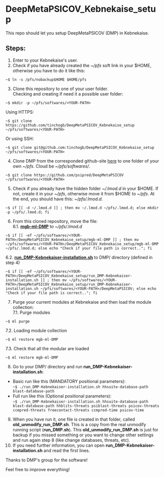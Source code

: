# DeepMetaPSICOV_Kebnekaise_setup
This repo should let you setup DeepMetaPSICOV (DMP) in Kebnekaise.  

## Steps:
1. Enter to your Kebnekaise's user.  
2. Check if you have already created the *~/pfs* soft link in your $HOME, otherwise you have to do it like this:  
```
~$ ln -s /pfs/nobackup$HOME $HOME/pfs
```  

3. Clone this repository to one of your user folder.  
Checking and creating if need it a possible user folder:  

```
~$ mkdir -p ~/pfs/softwares/<YOUR-PATH>
```  
Using HTTPS:  
```
~$ git clone https://github.com/tinchogb/DeepMetaPSICOV_Kebnekaise_setup ~/pfs/softwares/<YOUR-PATH>
```  
Or using SSH:  
```
~$ git clone git@github.com:tinchogb/DeepMetaPSICOV_Kebnekaise_setup ~/pfs/softwares/<YOUR-PATH>
```  
4. Clone DMP from the corresponded github-site [here](https://github.com/psipred/DeepMetaPSICOV) to one folder of your own *~/pfs*. Cloud be *~/pfs/softwares/<YOUR-PATH>*.  
  
```
~$ git clone https://github.com/psipred/DeepMetaPSICOV ~/pfs/softwares/<YOUR-PATH>
```    
5. Check if you already have the hidden folder *~/.lmod.d* in your $HOME. If not, create it in your *~/pfs*, otherwise move it from $HOME to *~/pfs*. At the end, you should have this: *~/pfs/.lmod.d*.  
```
~$ if [[ -d ~/.lmod.d ]] ; then mv ~/.lmod.d ~/pfs/.lmod.d; else mkdir -p ~/pfs/.lmod.d; fi
```  
6. From this cloned repository, move the file:  
  6.1. [**mgb-ml-DMP**](https://github.com/tinchogb/DeepMetaPSICOV_Kebnekaise_setup/mgb-ml-DMP) to *~/pfs/.lmod.d*  
```
~$ if [[ -ef ~/pfs/softwares/<YOUR-PATH>/DeepMetaPSICOV_Kebnekaise_setup/mgb-ml-DMP ]] ; then mv ~/pfs/softwares/<YOUR-PATH>/DeepMetaPSICOV_Kebnekaise_setup/mgb-ml-DMP ~/pfs/.lmod.d; else echo "Check if your file path is correct.."; fi
```  
  6.2. [**run_DMP-Kebnekaiser-installation.sh**](https://github.com/tinchogb/DeepMetaPSICOV_Kebnekaise_setup/run_DMP-Kebnekaiser-installation.sh) to DMP/ directory (defined in step 4)  
```
~$ if [[ -ef ~/pfs/softwares/<YOUR-PATH>/DeepMetaPSICOV_Kebnekaise_setup/run_DMP-Kebnekaiser-installation.sh ]] ; then mv ~/pfs/softwares/<YOUR-PATH>/DeepMetaPSICOV_Kebnekaise_setup/run_DMP-Kebnekaiser-installation.sh ~/pfs/softwares/<YOUR-PATH>/DeepMetaPSICOV; else echo "Check if your file path is correct.."; fi
```  

7. Purge your current modules at Kebnekaise and then load the module collection:\
  7.1. Purge modules
```
~$ ml purge
```
  7.2. Loading module collection  
```
~$ ml restore mgb-ml-DMP
```
  7.3. Check that all the modular are loaded
```
~$ ml restore mgb-ml-DMP
```
8. Go to your DMP/ directory and run **run_DMP-Kebnekaiser-installation.sh**:  
  - Basic run like this (MANDATORY positional parameters):  
```~$ ./run_DMP-Kebnekaiser-installation.sh hhsuite-database-path blast-database-path```  
  - Full run like this (Optional positional parameters):  
```~$ ./run_DMP-Kebnekaiser-installation.sh hhsuite-database-path blast-database-path hhblits-threats psiblast-threats psicov-threats ccmpred-threats freecontact-threats ccmpred-time psicov-time```  
9. When you have run it, one file is created in that folder, called **old_unmodify_run_DMP.sh**. This is a copy from the real unmodify running script (**run_DMP.sh**). This **old_unmodify_run_DMP.sh** is just for backup if you missed something or you want to change other settings and run again step 8 (like change databases, threats, etc).  
10. If you need further information, you can open **run_DMP-Kebnekaiser-installation.sh** and read the first lines.  

Thanks to DMP's group for the software!  

Feel free to improve everything!
